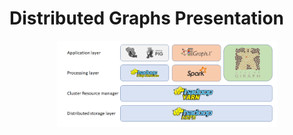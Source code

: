 # Distributed Graphs Presentation

<p align="center"><img src="overview.png" alt="NAT" width="70%" height="70%" class="center" ></p>
